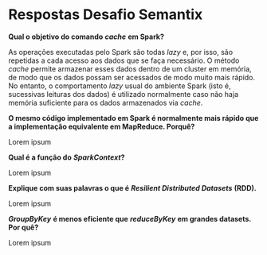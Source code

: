 # Respostas Desafio Semantix

__Qual​ o objetivo​​ do​ comando__ ___cache___ __em Spark?__

As operações executadas pelo Spark são todas _lazy_ e, por isso, são repetidas a cada acesso aos dados que se faça necessário. O método _cache_ permite armazenar esses dados dentro de um cluster em memória, de modo que os dados possam ser acessados de modo muito mais rápido. No entanto, o comportamento _lazy_ usual do ambiente Spark (isto é, sucessivas leituras dos dados) é utilizado normalmente caso não haja memória suficiente para os dados armazenados via _cache_.

__O mesmo​ código implementado em Spark é normalmente mais rápido​ que a implementação​ equivalente em MapReduce. Por​ quê?__

Lorem ipsum

__Qual é a função do__ ___SparkContext​_____?__

Lorem ipsum

__Explique com suas palavras o que é__ ___Resilient Distributed Datasets___ __(RDD).__

Lorem ipsum

___GroupByKey___ __é menos eficiente que__ ___reduceByKey___ __em grandes datasets. Por quê?__

Lorem ipsum
